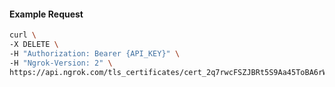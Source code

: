<!-- Code generated for API Clients. DO NOT EDIT. -->

#### Example Request

```bash
curl \
-X DELETE \
-H "Authorization: Bearer {API_KEY}" \
-H "Ngrok-Version: 2" \
https://api.ngrok.com/tls_certificates/cert_2q7rwcFSZJBRt5S9Aa45ToBA6rW
```
